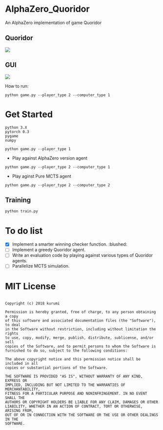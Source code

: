 # AlphaZero_Quoridor
An AlphaZero implementation of game Quoridor

## Quoridor


![](https://github.com/cryer/AlphaZero_Quoridor/raw/master/images/1.jpg)

## GUI


![](https://github.com/cryer/AlphaZero_Quoridor/raw/master/images/2.png)

How to run:
```
python game.py --player_type 2 --computer_type 1
```

# Get Started


```
python 3.X
pytorch 0.3
pygame
numpy
```

```
python game.py --player_type 1
```

* Play against AlphaZero version agent
```
python game.py --player_type 2 --computer_type 1
```

* Play aginst Pure MCTS agent
```
python game.py --player_type 2 --computer_type 2
```

## Training



```
python train.py
```



# To do list

- [x] Implement a smarter winning checker function. :blushed:
- [ ] Implement a greedy Quoridor agent.
- [ ] Write an evaluation code by playing against various types of Quoridor agents.
- [ ] Parallelize MCTS simulation.

# MIT License

```

Copyright (c) 2018 kurumi

Permission is hereby granted, free of charge, to any person obtaining a copy
of this software and associated documentation files (the "Software"), to deal
in the Software without restriction, including without limitation the rights
to use, copy, modify, merge, publish, distribute, sublicense, and/or sell
copies of the Software, and to permit persons to whom the Software is
furnished to do so, subject to the following conditions:

The above copyright notice and this permission notice shall be included in all
copies or substantial portions of the Software.

THE SOFTWARE IS PROVIDED "AS IS", WITHOUT WARRANTY OF ANY KIND, EXPRESS OR
IMPLIED, INCLUDING BUT NOT LIMITED TO THE WARRANTIES OF MERCHANTABILITY,
FITNESS FOR A PARTICULAR PURPOSE AND NONINFRINGEMENT. IN NO EVENT SHALL THE
AUTHORS OR COPYRIGHT HOLDERS BE LIABLE FOR ANY CLAIM, DAMAGES OR OTHER
LIABILITY, WHETHER IN AN ACTION OF CONTRACT, TORT OR OTHERWISE, ARISING FROM,
OUT OF OR IN CONNECTION WITH THE SOFTWARE OR THE USE OR OTHER DEALINGS IN THE
SOFTWARE.

```
